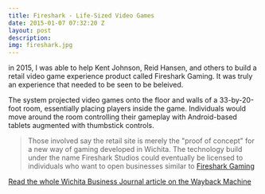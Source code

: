 ```yaml
---
title: Fireshark - Life-Sized Video Games
date: 2015-01-07 07:32:20 Z
layout: post
description: 
img: fireshark.jpg
---
```


in 2015, I was able to help Kent Johnson, Reid Hansen, and others to build a retail video game experience product called Fireshark Gaming. It was truly an experience that needed to be seen to be beleived.

The system projected video games onto the floor and walls of a 33-by-20-foot room, essentially placing players inside the game. Individuals would move around the room controlling their gameplay with Android-based tablets augmented with thumbstick controls.

 > Those involved say the retail site is merely the "proof of concept" for a new way of gaming developed in Wichita. The technology build under the name Fireshark Studios could eventually be licensed to individuals who want to open businesses similar to [Fireshark Gaming](https://web.archive.org/web/20150728012654/https://www.bizjournals.com/wichita/blog/techflash/2015/01/fireshark-studios-hiring-developers-to-build-out.html)

[Read the whole Wichita Business Journal article on the Wayback Machine](https://web.archive.org/web/20150728012654/https://www.bizjournals.com/wichita/blog/techflash/2015/01/fireshark-studios-hiring-developers-to-build-out.html)